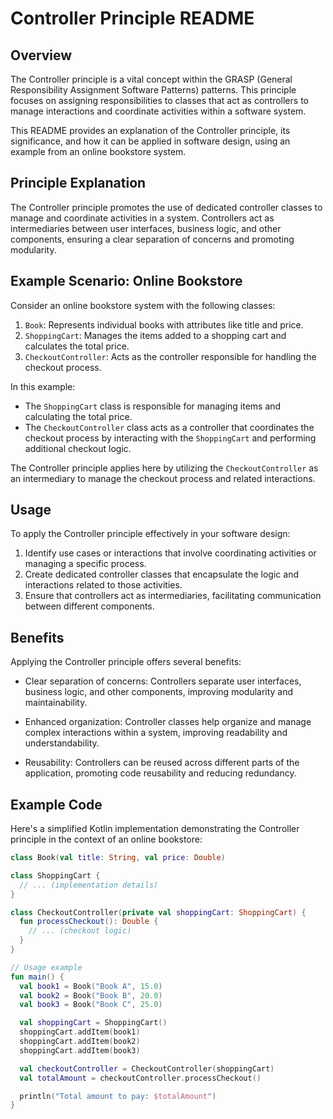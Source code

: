 # Controller Principle README

## Overview

The Controller principle is a vital concept within the GRASP (General Responsibility Assignment Software Patterns)
patterns. This principle focuses on assigning responsibilities to classes that act as controllers to manage interactions
and coordinate activities within a software system.

This README provides an explanation of the Controller principle, its significance, and how it can be applied in software
design, using an example from an online bookstore system.

## Principle Explanation

The Controller principle promotes the use of dedicated controller classes to manage and coordinate activities in a
system. Controllers act as intermediaries between user interfaces, business logic, and other components, ensuring a
clear separation of concerns and promoting modularity.

## Example Scenario: Online Bookstore

Consider an online bookstore system with the following classes:

1. `Book`: Represents individual books with attributes like title and price.
2. `ShoppingCart`: Manages the items added to a shopping cart and calculates the total price.
3. `CheckoutController`: Acts as the controller responsible for handling the checkout process.

In this example:

- The `ShoppingCart` class is responsible for managing items and calculating the total price.
- The `CheckoutController` class acts as a controller that coordinates the checkout process by interacting with
  the `ShoppingCart` and performing additional checkout logic.

The Controller principle applies here by utilizing the `CheckoutController` as an intermediary to manage the checkout
process and related interactions.

## Usage

To apply the Controller principle effectively in your software design:

1. Identify use cases or interactions that involve coordinating activities or managing a specific process.
2. Create dedicated controller classes that encapsulate the logic and interactions related to those activities.
3. Ensure that controllers act as intermediaries, facilitating communication between different components.

## Benefits

Applying the Controller principle offers several benefits:

- Clear separation of concerns: Controllers separate user interfaces, business logic, and other components, improving
  modularity and maintainability.

- Enhanced organization: Controller classes help organize and manage complex interactions within a system, improving
  readability and understandability.

- Reusability: Controllers can be reused across different parts of the application, promoting code reusability and
  reducing redundancy.

## Example Code

Here's a simplified Kotlin implementation demonstrating the Controller principle in the context of an online bookstore:

```kotlin
class Book(val title: String, val price: Double)

class ShoppingCart {
  // ... (implementation details)
}

class CheckoutController(private val shoppingCart: ShoppingCart) {
  fun processCheckout(): Double {
    // ... (checkout logic)
  }
}

// Usage example
fun main() {
  val book1 = Book("Book A", 15.0)
  val book2 = Book("Book B", 20.0)
  val book3 = Book("Book C", 25.0)

  val shoppingCart = ShoppingCart()
  shoppingCart.addItem(book1)
  shoppingCart.addItem(book2)
  shoppingCart.addItem(book3)

  val checkoutController = CheckoutController(shoppingCart)
  val totalAmount = checkoutController.processCheckout()

  println("Total amount to pay: $totalAmount")
}
```
